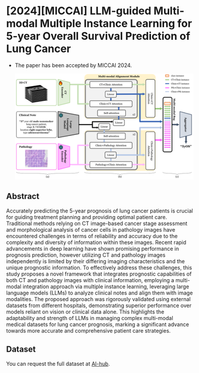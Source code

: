 # [2024][MICCAI] LLM-guided Multi-modal Multiple Instance Learning for 5-year Overall Survival Prediction of Lung Cancer
* The paper has been accepted by MICCAI 2024.

  <p align='center'>  
    <img src='figure/fig1.png' width='1000'/>
  </p>

## Abstract
Accurately predicting the 5-year prognosis of lung cancer patients is crucial for guiding treatment planning and providing optimal patient care. Traditional methods relying on CT image-based cancer stage assessment and morphological analysis of cancer cells in pathology images have encountered challenges in terms of reliability and accuracy due to the complexity and diversity of information within these images.
Recent rapid advancements in deep learning have shown promising performance in prognosis prediction, however utilizing CT and pathology images independently is limited by their differing imaging characteristics and the unique prognostic information. To effectively address these challenges, this study proposes a novel framework that integrates prognostic capabilities of both CT and pathology images with clinical information, employing a multi-modal integration approach via multiple instance learning, leveraging large language models (LLMs) to analyze clinical notes and align them with image modalities. The proposed approach was rigorously validated using external datasets from different hospitals, demonstrating superior performance over models reliant on vision or clinical data alone. This highlights the adaptability and strength of LLMs in managing complex multi-modal medical datasets for lung cancer prognosis, marking a significant advance towards more accurate and comprehensive patient care strategies.

## Dataset
You can request the full dataset at [AI-hub](https://maps.app.goo.gl/AxydV4Kr3hpqpiR56?g_st=com.google.maps.preview.copy).
